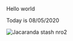 Hello world

Today is 08/05/2020

![Jacaranda](https://http2.mlstatic.com/vendo-plantas-de-jacaranda-12-mts-D_NQ_NP_910711-MLA20606191532_022016-F.jpg)
stash nro2